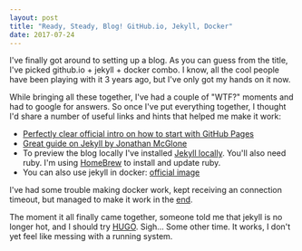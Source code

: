 ```yaml
---
layout: post
title: "Ready, Steady, Blog! GitHub.io, Jekyll, Docker"
date: 2017-07-24
---
```


I've finally got around to setting up a blog. As you can guess from the title, I've picked github.io + jekyll + docker combo. 
I know, all the cool people have been playing with it 3 years ago, but I've only got my hands on it now. 
 
While bringing all these together, I've had a couple of "WTF?" moments and had to google for answers. 
So once I've put everything together, I thought I'd share a number of useful links and hints 
that helped me make it work:  

* [Perfectly clear official intro on how to start with GitHub Pages](https://pages.github.com/) 
* [Great guide on Jekyll by Jonathan McGlone](http://jmcglone.com/guides/github-pages/)
* To preview the blog locally I've installed [Jekyll locally](https://help.github.com/articles/setting-up-your-github-pages-site-locally-with-jekyll/). You'll also need ruby. I'm using [HomeBrew](https://brew.sh) to install and update ruby.
* You can also use jekyll in docker: [official image](https://hub.docker.com/r/jekyll/jekyll/) 

I've had some trouble making docker work, kept receiving an connection timeout, but managed to make it work in the [end](https://github.com/docker/for-mac/issues/1601).

The moment it all finally came together, someone told me that jekyll is no longer hot, and I should try [HUGO](https://gohugo.io/). Sigh... Some other time. It works, I don't yet feel like messing with a running system. 


   







